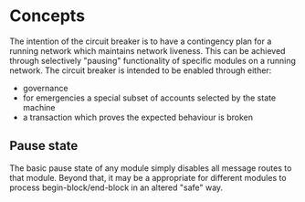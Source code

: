 # Concepts

The intention of the circuit breaker is to have a contingency plan for a
running network which maintains network liveness. This can be achieved through
selectively "pausing" functionality of specific modules on a running network.
The circuit breaker is intended to be enabled through either:

* governance
* for emergencies a special subset of accounts selected by the state machine
* a transaction which proves the expected behaviour is broken

## Pause state

The basic pause state of any module simply disables all message routes to
that module. Beyond that, it may be a appropriate for different modules to
process begin-block/end-block in an altered "safe" way.
